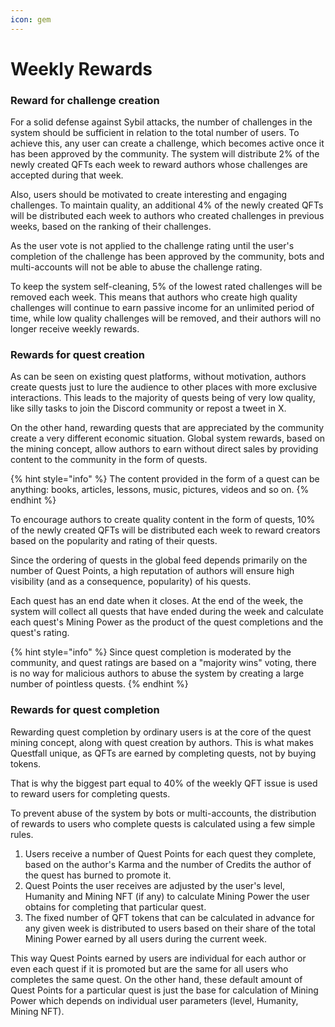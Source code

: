 ```yaml
---
icon: gem
---
```


# Weekly Rewards

### Reward for challenge creation

For a solid defense against Sybil attacks, the number of challenges in the system should be sufficient in relation to the total number of users. To achieve this, any user can create a challenge, which becomes active once it has been approved by the community. The system will distribute 2% of the newly created QFTs each week to reward authors whose challenges are accepted during that week.

Also, users should be motivated to create interesting and engaging challenges. To maintain quality, an additional 4% of the newly created QFTs will be distributed each week to authors who created challenges in previous weeks, based on the ranking of their challenges.

As the user vote is not applied to the challenge rating until the user's completion of the challenge has been approved by the community, bots and multi-accounts will not be able to abuse the challenge rating.

To keep the system self-cleaning, 5% of the lowest rated challenges will be removed each week. This means that authors who create high quality challenges will continue to earn passive income for an unlimited period of time, while low quality challenges will be removed, and their authors will no longer receive weekly rewards.

### Rewards for quest creation

As can be seen on existing quest platforms, without motivation, authors create quests just to lure the audience to other places with more exclusive interactions. This leads to the majority of quests being of very low quality, like silly tasks to join the Discord community or repost a tweet in X.

On the other hand, rewarding quests that are appreciated by the community create a very different economic situation. Global system rewards, based on the mining concept, allow authors to earn without direct sales by providing content to the community in the form of quests.

{% hint style="info" %}
The content provided in the form of a quest can be anything: books, articles, lessons, music, pictures, videos and so on.
{% endhint %}

To encourage authors to create quality content in the form of quests, 10% of the newly created QFTs will be distributed each week to reward creators based on the popularity and rating of their quests.



Since the ordering of quests in the global feed depends primarily on the number of Quest Points, a high reputation of authors will ensure high visibility (and as a consequence, popularity) of his quests.

Each quest has an end date when it closes. At the end of the week, the system will collect all quests that have ended during the week and calculate each quest's Mining Power as the product of the quest completions and the quest's rating.



{% hint style="info" %}
Since quest completion is moderated by the community, and quest ratings are based on a "majority wins" voting, there is no way for malicious authors to abuse the system by creating a large number of pointless quests.
{% endhint %}

### Rewards for quest completion

Rewarding quest completion by ordinary users is at the core of the quest mining concept, along with quest creation by authors. This is what makes Questfall unique, as QFTs are earned by completing quests, not by buying tokens.

That is why the biggest part equal to 40% of the weekly QFT issue is used to reward users for completing quests.&#x20;

To prevent abuse of the system by bots or multi-accounts, the distribution of rewards to users who complete quests is calculated using a few simple rules.

1. Users receive a number of Quest Points for each quest they complete, based on the author's Karma and the number of Credits the author of the quest has burned to promote it.
2. Quest Points the user receives are adjusted by the user's level, Humanity and Mining NFT (if any) to calculate Mining Power the user obtains for completing that particular quest.&#x20;
3. The fixed number of QFT tokens that can be calculated in advance for any given week is distributed to users based on their share of the total Mining Power earned by all users during the current week.

This way Quest Points earned by users are individual for each author or even each quest if it is promoted but are the same for all users who completes the same quest. On the other hand, these default amount of Quest Points for a particular quest is just the base for calculation of Mining Power which depends on individual user parameters (level, Humanity, Mining NFT).
